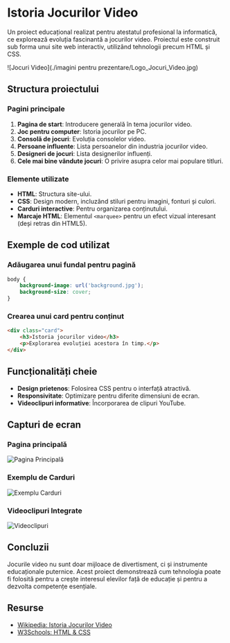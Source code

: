 
# Istoria Jocurilor Video

Un proiect educațional realizat pentru atestatul profesional la informatică, ce explorează evoluția fascinantă a jocurilor video. Proiectul este construit sub forma unui site web interactiv, utilizând tehnologii precum HTML și CSS.

![Jocuri Video](./imagini pentru prezentare/Logo_Jocuri_Video.jpg)

## Structura proiectului

### Pagini principale
1. **Pagina de start**: Introducere generală în tema jocurilor video.
2. **Joc pentru computer**: Istoria jocurilor pe PC.
3. **Consolă de jocuri**: Evoluția consolelor video.
4. **Persoane influente**: Lista persoanelor din industria jocurilor video.
5. **Designeri de jocuri**: Lista designerilor influenți.
6. **Cele mai bine vândute jocuri**: O privire asupra celor mai populare titluri.

### Elemente utilizate
- **HTML**: Structura site-ului.
- **CSS**: Design modern, incluzând stiluri pentru imagini, fonturi și culori.
- **Carduri interactive**: Pentru organizarea conținutului.
- **Marcaje HTML**: Elementul `<marquee>` pentru un efect vizual interesant (deși retras din HTML5).

## Exemple de cod utilizat

### Adăugarea unui fundal pentru pagină
```css
body {
    background-image: url('background.jpg');
    background-size: cover;
}
```

### Crearea unui card pentru conținut
```html
<div class="card">
    <h3>Istoria jocurilor video</h3>
    <p>Explorarea evoluției acestora în timp.</p>
</div>
```

## Funcționalități cheie
- **Design prietenos**: Folosirea CSS pentru o interfață atractivă.
- **Responsivitate**: Optimizare pentru diferite dimensiuni de ecran.
- **Videoclipuri informative**: Încorporarea de clipuri YouTube.

## Capturi de ecran

### Pagina principală
![Pagina Principală](https://via.placeholder.com/800x400 "Pagina Principală")

### Exemplu de Carduri
![Exemplu Carduri](https://via.placeholder.com/800x400?text=Exemplu+Carduri)

### Videoclipuri Integrate
![Videoclipuri](https://via.placeholder.com/800x400?text=Videoclipuri+YouTube)

## Concluzii
Jocurile video nu sunt doar mijloace de divertisment, ci și instrumente educaționale puternice. Acest proiect demonstrează cum tehnologia poate fi folosită pentru a crește interesul elevilor față de educație și pentru a dezvolta competențe esențiale.

## Resurse
- [Wikipedia: Istoria Jocurilor Video](https://ro.wikipedia.org/wiki/Joc_video)
- [W3Schools: HTML & CSS](https://www.w3schools.com/)
